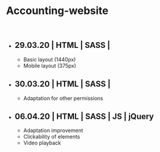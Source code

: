 <h1>Accounting-website</h1></br>
<ul>

  <li>
    <h2>29.03.20 | HTML | SASS |</h2>
    <ul>
      <li>Basic layout (1440px)</li>
      <li>Mobile layout (375px)</li>
    </ul>
  </li>

  <li>
      <h2>30.03.20 | HTML | SASS |</h2>
      <ul>
        <li>Adaptation for other permissions</li>
      </ul>
  </li>

  <li>
      <h2>06.04.20 | HTML | SASS | JS | jQuery</h2>
      <ul>
        <li>Adaptation improvement</li>
        <li>Clickability of elements</li>
        <li>Video playback</li>
      </ul>
  </li>

</ul>
